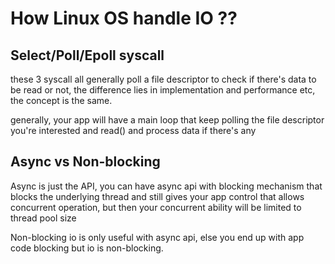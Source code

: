# How Linux OS handle IO ??

## Select/Poll/Epoll syscall

these 3 syscall all generally poll a file descriptor to check if there's data to be read or not, the difference lies in implementation and performance etc, the concept is the same.

generally, your app will have a main loop that keep polling the file descriptor you're interested and read() and process data if there's any


## Async vs Non-blocking

Async is just the API, you can have async api with blocking mechanism that blocks the underlying thread and still gives your app control that allows concurrent operation, but then your concurrent ability will be limited to thread pool size

Non-blocking io is only useful with async api, else you end up with app code blocking but io is non-blocking.



